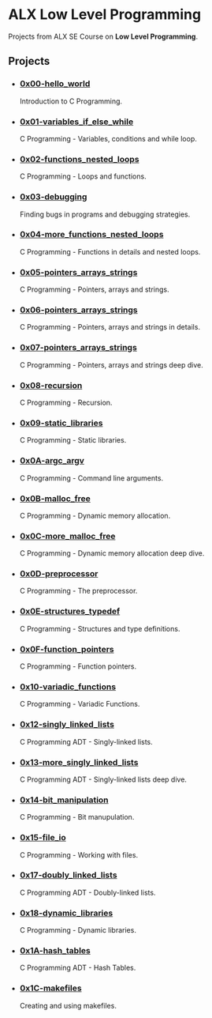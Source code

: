 
# ALX Low Level Programming

Projects from ALX SE Course on
**Low Level Programming**.

## Projects

- ### [0x00-hello_world](https://github.com/10thcode/alx-low_level_programming/tree/main/0x00-hello_world)

    Introduction to C Programming.

- ### [0x01-variables_if_else_while](https://github.com/10thcode/alx-low_level_programming/tree/main/0x01-variables_if_else_while)

    C Programming - Variables, conditions and while loop.

- ### [0x02-functions_nested_loops](https://github.com/10thcode/alx-low_level_programming/tree/main/0x02-functions_nested_loops)

    C Programming - Loops and functions.

- ### [0x03-debugging](https://github.com/10thcode/alx-low_level_programming/tree/main/0x03-debugging)

    Finding bugs in programs and debugging strategies.

- ### [0x04-more_functions_nested_loops](https://github.com/10thcode/alx-low_level_programming/tree/main/0x04-more_functions_nested_loops)

    C Programming - Functions in details and nested loops.

- ### [0x05-pointers_arrays_strings](https://github.com/10thcode/alx-low_level_programming/tree/main/0x05-pointers_arrays_strings)

    C Programming - Pointers, arrays and strings.

- ### [0x06-pointers_arrays_strings](https://github.com/10thcode/alx-low_level_programming/tree/main/0x06-pointers_arrays_strings)

    C Programming - Pointers, arrays and strings in details.

- ### [0x07-pointers_arrays_strings](https://github.com/10thcode/alx-low_level_programming/tree/main/0x07-pointers_arrays_strings)

    C Programming - Pointers, arrays and strings deep dive.

- ### [0x08-recursion](https://github.com/10thcode/alx-low_level_programming/tree/main/0x08-recursion)

    C Programming - Recursion.

- ### [0x09-static_libraries](https://github.com/10thcode/alx-low_level_programming/tree/main/0x09-static_libraries)

    C Programming - Static libraries.

- ### [0x0A-argc_argv](https://github.com/10thcode/alx-low_level_programming/tree/main/0x0A-argc_argv)

    C Programming - Command line arguments.

- ### [0x0B-malloc_free](https://github.com/10thcode/alx-low_level_programming/tree/main/0x0B-malloc_free)

    C Programming - Dynamic memory allocation.

- ### [0x0C-more_malloc_free](https://github.com/10thcode/alx-low_level_programming/tree/main/0x0C-more_malloc_free)

    C Programming - Dynamic memory allocation deep dive.

- ### [0x0D-preprocessor](https://github.com/10thcode/alx-low_level_programming/tree/main/0x0D-preprocessor)

    C Programming - The preprocessor.

- ### [0x0E-structures_typedef](https://github.com/10thcode/alx-low_level_programming/tree/main/0x0E-structures_typedef)

    C Programming - Structures and type definitions.

- ### [0x0F-function_pointers](https://github.com/10thcode/alx-low_level_programming/tree/main/0x0F-function_pointers)

    C Programming - Function pointers.

- ### [0x10-variadic_functions](https://github.com/10thcode/alx-low_level_programming/tree/main/0x10-variadic_functions)

    C Programming - Variadic Functions.

- ### [0x12-singly_linked_lists](https://github.com/10thcode/alx-low_level_programming/tree/main/0x12-singly_linked_lists)

    C Programming ADT - Singly-linked lists.

- ### [0x13-more_singly_linked_lists](https://github.com/10thcode/alx-low_level_programming/tree/main/0x13-more_singly_linked_lists)

    C Programming ADT - Singly-linked lists deep dive.

- ### [0x14-bit_manipulation](https://github.com/10thcode/alx-low_level_programming/tree/main/0x14-bit_manipulation)

    C Programming - Bit manupulation.

- ### [0x15-file_io](https://github.com/10thcode/alx-low_level_programming/tree/main/0x15-file_io)

    C Programming - Working with files.

- ### [0x17-doubly_linked_lists](https://github.com/10thcode/alx-low_level_programming/tree/main/0x17-doubly_linked_lists)

    C Programming ADT - Doubly-linked lists.

- ### [0x18-dynamic_libraries](https://github.com/10thcode/alx-low_level_programming/tree/main/0x18-dynamic_libraries)

    C Programming - Dynamic libraries.

- ### [0x1A-hash_tables](https://github.com/10thcode/alx-low_level_programming/tree/main/0x1A-hash_tables)

    C Programming ADT - Hash Tables.

- ### [0x1C-makefiles](https://github.com/10thcode/alx-low_level_programming/tree/main/0x1C-makefiles)

    Creating and using makefiles.
